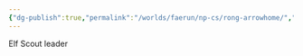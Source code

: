 ```yaml
---
{"dg-publish":true,"permalink":"/worlds/faerun/np-cs/rong-arrowhome/","tags":["Faerun"]}
---
```


Elf Scout leader